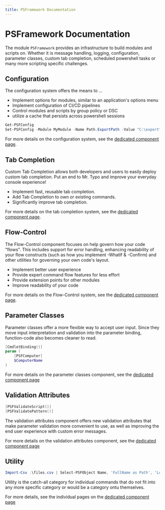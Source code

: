 ```yaml
---
title: PSFramework Documentation
---
```

# PSFramework Documentation

The module `PSFramework` provides an infrastructure to build modules and scripts on.
Whether it is message handling, logging, configuration, parameter classes, custom tab completion, scheduled powershell tasks or many more scripting specific challenges.

## Configuration
The configuration system offers the means to ...

 - Implement options for modules, similar to an application's options menu
 - Implement configuration of CI/CD pipelines
 - Control modules and scripts by group policy or DSC
 - utilize a cache that persists across powershell sessions

```powershell
Get-PSFConfig
Set-PSFConfig -Module MyModule -Name Path.ExportPath -Value "C:\export"
```

For more details on the configuration system, see the [dedicated component page](psframework/configuration.html).

## Tab Completion
Custom Tab Completion allows both developers and users to easily deploy custom tab completion.
Put an end to Mr. Typo and improve your everyday console experience!

 - Implement fast, reusable tab completion.
 - Add Tab Completion to own or existing commands.
 - Significantly improve tab completion.

For more details on the tab completion system, see the [dedicated component page](psframework/tab-completion.html).

## Flow-Control
The Flow-Control component focuses on help govern how your code "flows".
This includes support for error handling, enhancing readability of your flow constructs (such as how you implement -WhatIf & -Confirm) and other utilities for governing your own code's layout.

+ Implement better user experience
+ Provide expert command flow features for less effort
+ Provide extension points for other modules
+ Improve readability of your code

For more details on the Flow-Control system, see the [dedicated component page](psframework/flow-control.html).

## Parameter Classes
Parameter classes offer a more flexible way to accept user input.
Since they move input interpretation and validation into the parameter binding, function-code also becomes cleaner to read.

```powershell
[CmdletBinding()]
param (
    [PSFComputer]
    $ComputerName
)
```

For more details on the parameter classes component, see the [dedicated component page](psframework/parameter-classes.html)

## Validation Attributes

```powershell
[PSFValidateScript()]
[PSFValidatePattern()]
```

The validation attributes component offers new validation attributes that make parameter validation more convenient to use, as well as improving the end user experience with custom error messages.

For more details on the validation attributes component, see the [dedicated component page](psframework/validation-attributes.html)

## Utility

```powershell
Import-Csv .\files.csv | Select-PSFObject Name, 'FullName as Path', 'Length to long'
```

Utility is the catch-all category for individual commands that do not fit into any more specific category or would be a category ontu themselves.

For more details, see the individual pages on the [dedicated component page](psframework/utility.html)